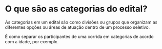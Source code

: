 # O que são as categorias do edital?

As categorias em um edital são como divisões ou grupos que organizam as diferentes opções ou áreas de atuação dentro de um processo seletivo.

É como separar os participantes de uma corrida em categorias de acordo com a idade, por exemplo.